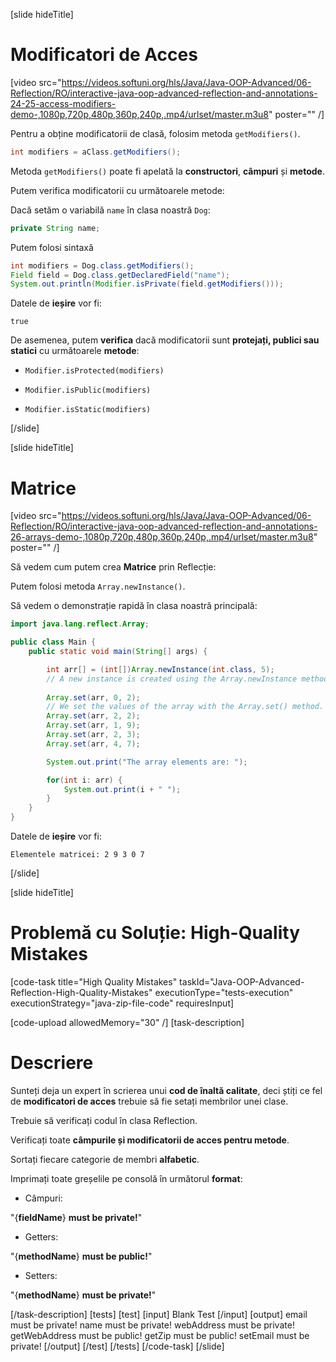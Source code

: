 [slide hideTitle]

# Modificatori de Acces

[video src="https://videos.softuni.org/hls/Java/Java-OOP-Advanced/06-Reflection/RO/interactive-java-oop-advanced-reflection-and-annotations-24-25-access-modifiers-demo-,1080p,720p,480p,360p,240p,.mp4/urlset/master.m3u8" poster="" /]

Pentru a obține modificatorii de clasă, folosim metoda `getModifiers()`.

```java
int modifiers = aClass.getModifiers();
```
Metoda `getModifiers()` poate fi apelată la **constructori**, **câmpuri** și **metode**.

Putem verifica modificatorii cu următoarele metode:

Dacă setăm o variabilă `name` în clasa noastră `Dog`:

``` java
private String name;
```

Putem folosi sintaxă

```java
int modifiers = Dog.class.getModifiers();
Field field = Dog.class.getDeclaredField("name");
System.out.println(Modifier.isPrivate(field.getModifiers()));
```

Datele de **ieșire** vor fi:

```
true
```
De asemenea, putem **verifica** dacă modificatorii sunt **protejați, publici sau statici** cu următoarele **metode**:

- `Modifier.isProtected(modifiers)`

- `Modifier.isPublic(modifiers)`

- `Modifier.isStatic(modifiers)`



[/slide]

[slide hideTitle]

# Matrice

[video src="https://videos.softuni.org/hls/Java/Java-OOP-Advanced/06-Reflection/RO/interactive-java-oop-advanced-reflection-and-annotations-26-arrays-demo-,1080p,720p,480p,360p,240p,.mp4/urlset/master.m3u8" poster="" /]

Să vedem cum putem crea **Matrice** prin Reflecție:

Putem folosi metoda `Array.newInstance()`.

Să vedem o demonstrație rapidă în clasa noastră principală:


``` java 
import java.lang.reflect.Array;

public class Main {
    public static void main(String[] args) {

        int arr[] = (int[])Array.newInstance(int.class, 5);
        // A new instance is created using the Array.newInstance method.
        
        Array.set(arr, 0, 2); 
        // We set the values of the array with the Array.set() method.
        Array.set(arr, 2, 2);
        Array.set(arr, 1, 9);
        Array.set(arr, 2, 3);
        Array.set(arr, 4, 7);

        System.out.print("The array elements are: ");

        for(int i: arr) {
            System.out.print(i + " ");
        }
    }
}

```

Datele de **ieșire** vor fi:

```
Elementele matricei: 2 9 3 0 7
```


[/slide]

[slide hideTitle]
# Problemă cu Soluție: High-Quality Mistakes

[code-task title="High Quality Mistakes" taskId="Java-OOP-Advanced-Reflection-High-Quality-Mistakes" executionType="tests-execution" executionStrategy="java-zip-file-code" requiresInput]

[code-upload allowedMemory="30" /]
[task-description]

# Descriere

Sunteți deja un expert în scrierea unui  **cod de înaltă calitate**, deci știți ce fel de **modificatori de acces** trebuie să fie setați membrilor unei clase.

Trebuie să verificați codul în clasa Reflection.

Verificați toate **câmpurile și modificatorii de acces pentru metode**.


Sortați fiecare categorie de membri **alfabetic**.

Imprimați toate greșelile pe consolă în următorul **format**:

- Câmpuri:

"\{**fieldName**\} **must be private!**"

- Getters:

"\{**methodName**\} **must be public!**"

- Setters:

"\{**methodName**\} **must be private!**"


[/task-description]
[tests]
[test]
[input]
Blank Test
[/input]
[output]
email must be private!
name must be private!
webAddress must be private!
getWebAddress must be public!
getZip must be public!
setEmail must be private!
[/output]
[/test]
[/tests]
[/code-task]
[/slide]

